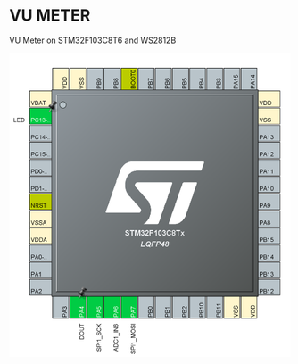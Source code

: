 # VU METER
VU Meter on STM32F103C8T6 and WS2812B

![scheme](https://github.com/PatrykJelonek/VU_METER/blob/master/stm32f103c8t6.png?raw=true)
